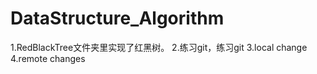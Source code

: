 # DataStructure_Algorithm
1.RedBlackTree文件夹里实现了红黑树。
2.练习git，练习git
3.local change
4.remote changes
>>>>>>>

